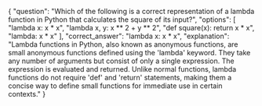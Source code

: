 {
  "question": "Which of the following is a correct representation of a lambda function in Python that calculates the square of its input?",
  "options": [
    "lambda x: x * x",
    "lambda x, y: x ** 2 + y ** 2",
    "def square(x): return x * x",
    "lambda: x * x"
  ],
  "correct_answer": "lambda x: x * x",
  "explanation": "Lambda functions in Python, also known as anonymous functions, are small anonymous functions defined using the 'lambda' keyword. They take any number of arguments but consist of only a single expression. The expression is evaluated and returned. Unlike normal functions, lambda functions do not require 'def' and 'return' statements, making them a concise way to define small functions for immediate use in certain contexts."
}